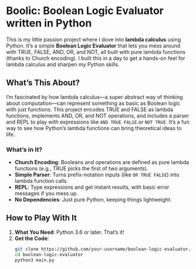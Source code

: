 # Boolic: Boolean Logic Evaluator written in Python

This is my little passion project where I dove into **lambda calculus** using Python. It’s a simple **Boolean Logic Evaluator** that lets you mess around with TRUE, FALSE, AND, OR, and NOT, all built with pure lambda functions (thanks to Church encoding). I built this in a day to get a hands-on feel for lambda calculus and sharpen my Python skills. 

## What’s This About?

I’m fascinated by how lambda calculus—a super abstract way of thinking about computation—can represent something as basic as Boolean logic with just functions. This project encodes TRUE and FALSE as lambda functions, implements AND, OR, and NOT operations, and includes a parser and REPL to play with expressions like `AND TRUE FALSE` or `NOT TRUE`. It’s a fun way to see how Python’s lambda functions can bring theoretical ideas to life.

### What’s in It?
- **Church Encoding**: Booleans and operations are defined as pure lambda functions (e.g., TRUE picks the first of two arguments).
- **Simple Parser**: Turns prefix-notation inputs (like `OR TRUE FALSE`) into lambda function calls.
- **REPL**: Type expressions and get instant results, with basic error messages if you mess up.
- **No Dependencies**: Just pure Python, keeping things lightweight.

## How to Play With It

1. **What You Need**: Python 3.6 or later. That’s it!
2. **Get the Code**:
   ```bash
   git clone https://github.com/your-username/boolean-logic-evaluator.git
   cd boolean-logic-evaluator
   python3 main.py
